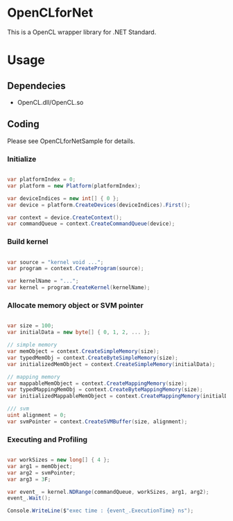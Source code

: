 # OpenCLforNet

This is a OpenCL wrapper library for .NET Standard.

# Usage

## Dependecies

- OpenCL.dll/OpenCL.so

## Coding

Please see OpenCLforNetSample for details.

### Initialize

``` csharp

var platformIndex = 0;
var platform = new Platform(platformIndex);

var deviceIndices = new int[] { 0 };
var device = platform.CreateDevices(deviceIndices).First();

var context = device.CreateContext();
var commandQueue = context.CreateCommandQueue(device);

```

### Build kernel

``` csharp

var source = "kernel void ...";
var program = context.CreateProgram(source);

var kernelName = "...";
var kernel = program.CreateKernel(kernelName);

```

### Allocate memory object or SVM pointer

``` csharp

var size = 100;
var initialData = new byte[] { 0, 1, 2, ... };

// simple memory
var memObject = context.CreateSimpleMemory(size);
var typedMemObj = context.CreateByteSimpleMemory(size);
var initializedMemObject = context.CreateSimpleMemory(initialData);

// mapping memory
var mappableMemObject = context.CreateMappingMemory(size);
var typedMappingMemObj = context.CreateByteMappingMemory(size);
var initializedMappableMemObject = context.CreateMappingMemory(initialData);

/// svm
uint alignment = 0;
var svmPointer = context.CreateSVMBuffer(size, alignment);

```

### Executing and Profiling

``` csharp

var workSizes = new long[] { 4 };
var arg1 = memObject;
var arg2 = svmPointer;
var arg3 = 3F;

var event_ = kernel.NDRange(commandQueue, workSizes, arg1, arg2);
event_.Wait();

Console.WriteLine($"exec time : {event_.ExecutionTime} ns");

```

